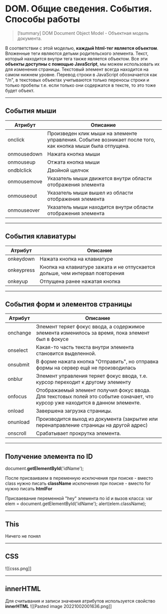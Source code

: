 # DOM. Общие сведения. События. Способы работы
> [!summary] DOM
> Document Object Model - Объектная модель документа.

В соответствии с этой моделью, **каждый html-тег является объектом**. Вложенные теги являются детьми родительского элемента. Текст, который находится внутри тега также является объектом. Все эти **объекты доступны с помощью JavaScript**, мы можем использовать их для изменения страницы. Текстовый элемент всегда находится на самом нижнем уровне. Перевод строки в JavaScript обозначается как "/n", в текстовых объектах учитываются только переносы строки и только пробелы т.е. если только они содержатся в тексте, то это тоже будет объект.
***
## События мыши
| Атрибут     | Описание                                                                                                  |
| ----------- | --------------------------------------------------------------------------------------------------------- |
| onclick     | Произведен клик мыши на элементе управления. Событие возникает после того, как кнопка мыши была отпущена. |
| onmousedown | Нажата кнопка мыши                                                                                        |
| onmouseup   | Отжата кнопка мыши                                                                                        |
| ondblclick  | Двойной щелчок                                                                                            |
| onmousemove | Указатель мыши движется внутри области отображения элемента                                               |
| onmouseout  | Указатель мыши вышел из области отображения элемента                                                      |
| onmouseover | Указатель мыши находится внутри области отображения элемента                                              |
***
## События клавиатуры
| Атрибут    | Описание                                                                     |
| ---------- | ---------------------------------------------------------------------------- |
| onkeydown  | Нажата кнопка на клавиатуре                                                  |
| onkeypress | Кнопка на клавиатуре зажата и не отпускается дольше, чем интервал повторения |
| onkeyup    | Отпущена ранее нажатая кнопка                                                |
***
## События форм и элементов страницы
| Атрибут  | Описание                                                                                                                        |
| -------- | ------------------------------------------------------------------------------------------------------------------------------- |
| onchange | Элемент теряет фокус ввода, а содержимое элемента изменилось за время, пока элемент был в фокусе                                |
| onselect | Какая-то часть текста внутри элемента становится выделенной.                                                                    |
| onsubmit | В форме нажата кнопка "Отправить", но отправка формы на сервер ещё не производилась                                             |
| onblur   | Элемент управления теряет фокус ввода, т.е. курсор переходит к другому элементу                                                 |
| onfocus  | Отображаемый элемент получил фокус ввода. Для текстовых полей это событие означает, что курсор уже находится в данном элементе. |
| onload   | Завершена загрузка страницы.                                                                                                    |
| onunload | Производится выход из документа (закрытие или перенаправление страницы на другой адрес)                                         |
| onscroll | Срабатывает прокрутка элемента.                                                                                                 |

***
## Получение элемента по ID
document.**getElementById**('idName');

После присваиваем в переменную
исключения при поиске - вместо class нужно писать **className**
исключения при поиске - вместо for нужно писать **htmlFor**


Присваевание переменной "hey" элемента по id и вызов класса:
var elem = document.getElementById('idName');
alert(elem.className);
***
## This
Ничего не понял
***
## CSS
![[csss.png]]
***
## innerHTML
Для считывания и записи значения атрибутов используется свойство **innerHTML**
![[Pasted image 20221002001636.png]]